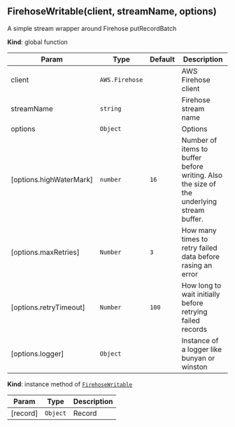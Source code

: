 <a name="FirehoseWritable"></a>
## FirehoseWritable(client, streamName, options)
A simple stream wrapper around Firehose putRecordBatch

**Kind**: global function  

| Param | Type | Default | Description |
| --- | --- | --- | --- |
| client | <code>AWS.Firehose</code> |  | AWS Firehose client |
| streamName | <code>string</code> |  | Firehose stream name |
| options | <code>Object</code> |  | Options |
| [options.highWaterMark] | <code>number</code> | <code>16</code> | Number of items to buffer before writing. Also the size of the underlying stream buffer. |
| [options.maxRetries] | <code>Number</code> | <code>3</code> | How many times to retry failed data before rasing an error |
| [options.retryTimeout] | <code>Number</code> | <code>100</code> | How long to wait initially before retrying failed records |
| [options.logger] | <code>Object</code> |  | Instance of a logger like bunyan or winston |

**Kind**: instance method of <code>[FirehoseWritable](#FirehoseWritable)</code>  

| Param | Type | Description |
| --- | --- | --- |
| [record] | <code>Object</code> | Record |


